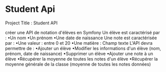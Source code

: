 # Student Api

Project Title : Student API


créer une API de notation d'élèves en Symfony
Un élève est caractérisé par :
•Un nom
•Un prénom
•Une date de naissance
Une note est caractérisée par :
•Une valeur : entre 0 et 20
•Une matière : Champ texte
L'API devra permettre de :
•Ajouter un élève
•Modifier les informations d'un élève (nom, prénom, date de naissance)
•Supprimer un élève
•Ajouter une note à un élève
•Récupérer la moyenne de toutes les notes d'un élève
•Récupérer la moyenne générale de la classe (moyenne de toutes les notes données)









